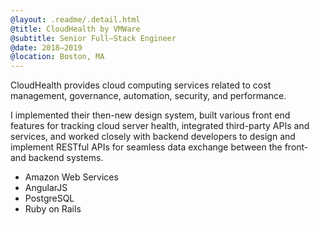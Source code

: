 ```yaml
---
@layout: .readme/.detail.html
@title: CloudHealth by VMWare
@subtitle: Senior Full–Stack Engineer
@date: 2018–2019
@location: Boston, MA
---
```

CloudHealth provides cloud computing services related to cost management,
governance, automation, security, and performance.

I implemented their then-new design system, built various front end features for
tracking cloud server health, integrated third-party APIs and services, and
worked closely with backend developers to design and implement RESTful APIs for
seamless data exchange between the front- and backend systems.

- Amazon Web Services
- AngularJS
- PostgreSQL
- Ruby on Rails
